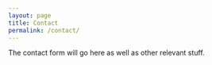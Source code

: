 ```yaml
---
layout: page
title: Contact
permalink: /contact/
---
```


<div class="page--contact">
	The contact form will go here as well as other relevant stuff.
</div>